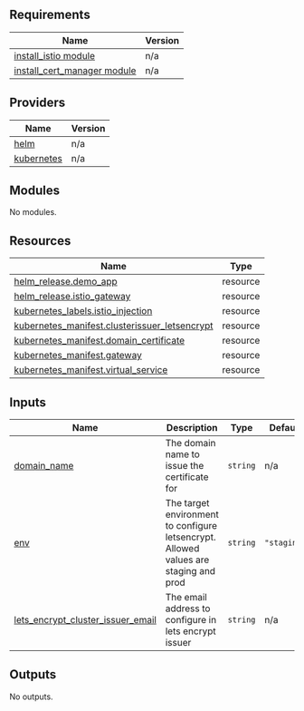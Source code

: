 <!-- BEGIN_TF_DOCS -->
## Requirements

| Name | Version |
|------|---------|
| <a name="module_install_istio"></a> [install\_istio module](#module\_install\_istio) | n/a |
| <a name="module_install_cert_manager"></a> [install\_cert\_manager module](#module\_install\_cert\_manager) | n/a |

## Providers

| Name | Version |
|------|---------|
| <a name="provider_helm"></a> [helm](#provider\_helm) | n/a |
| <a name="provider_kubernetes"></a> [kubernetes](#provider\_kubernetes) | n/a |

## Modules

No modules.

## Resources

| Name | Type |
|------|------|
| [helm_release.demo_app](https://registry.terraform.io/providers/hashicorp/helm/latest/docs/resources/release) | resource |
| [helm_release.istio_gateway](https://registry.terraform.io/providers/hashicorp/helm/latest/docs/resources/release) | resource |
| [kubernetes_labels.istio_injection](https://registry.terraform.io/providers/hashicorp/kubernetes/latest/docs/resources/labels) | resource |
| [kubernetes_manifest.clusterissuer_letsencrypt](https://registry.terraform.io/providers/hashicorp/kubernetes/latest/docs/resources/manifest) | resource |
| [kubernetes_manifest.domain_certificate](https://registry.terraform.io/providers/hashicorp/kubernetes/latest/docs/resources/manifest) | resource |
| [kubernetes_manifest.gateway](https://registry.terraform.io/providers/hashicorp/kubernetes/latest/docs/resources/manifest) | resource |
| [kubernetes_manifest.virtual_service](https://registry.terraform.io/providers/hashicorp/kubernetes/latest/docs/resources/manifest) | resource |

## Inputs

| Name | Description | Type | Default | Required |
|------|-------------|------|---------|:--------:|
| <a name="input_domain_name"></a> [domain\_name](#input\_domain\_name) | The domain name to issue the certificate for | `string` | n/a | yes |
| <a name="input_env"></a> [env](#input\_env) | The target environment to configure letsencrypt. Allowed values are staging and prod | `string` | `"staging"` | no |
| <a name="input_lets_encrypt_cluster_issuer_email"></a> [lets\_encrypt\_cluster\_issuer\_email](#input\_lets\_encrypt\_cluster\_issuer\_email) | The email address to configure in lets encrypt issuer | `string` | n/a | yes |

## Outputs

No outputs.
<!-- END_TF_DOCS -->